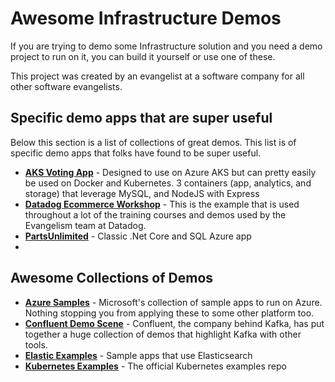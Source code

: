# Awesome Infrastructure Demos
If you are trying to demo some Infrastructure solution and you need a demo project to run on it, you can build it yourself or use one of these.

This project was created by an evangelist at a software company for all other software evangelists.

## Specific demo apps that are super useful
Below this section is a list of collections of great demos. This list is of specific demo apps that folks have found to be super useful.
- **[AKS Voting App](https://github.com/Azure-Samples/aks-voting-app)** - Designed to use on Azure AKS but can pretty easily be used on Docker and Kubernetes. 3 containers (app, analytics, and storage) that leverage MySQL, and NodeJS with Express
- **[Datadog Ecommerce Workshop](https://github.com/DataDog/ecommerce-workshop)** - This is the example that is used throughout a lot of the training courses and demos used by the Evangelism team at Datadog.
- **[PartsUnlimited](https://github.com/microsoft/PartsUnlimited)** - Classic .Net Core and SQL Azure app
- 
## Awesome Collections of Demos
- **[Azure Samples](https://github.com/orgs/Azure-Samples/repositories)** - Microsoft's collection of sample apps to run on Azure. Nothing stopping you from applying these to some other platform too.
- **[Confluent Demo Scene](https://github.com/confluentinc/demo-scene)** - Confluent, the company behind Kafka, has put together a huge collection of demos that highlight Kafka with other tools.
- **[Elastic Examples](https://github.com/elastic/examples)** - Sample apps that use Elasticsearch
- **[Kubernetes Examples](https://github.com/kubernetes/examples)** - The official Kubernetes examples repo